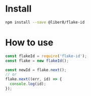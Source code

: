 # Install

```bash
npm install --save @liber8/flake-id
```


# How to use

```js
const flakeId = require('flake-id');
const flake = new flakeId();

const newId = flake.next();
// or
flake.next((err, id) => {
  console.log(id);
});
```
